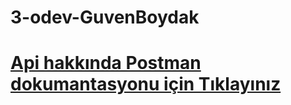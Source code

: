 # 3-odev-GuvenBoydak

#  [Api hakkında Postman dokumantasyonu için Tıklayınız](https://documenter.getpostman.com/view/15763755/UzdxzS5r) 
 
